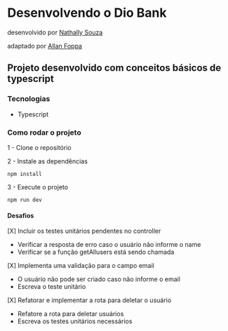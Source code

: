 # Desenvolvendo o Dio Bank

desenvolvido por [Nathally Souza](https://github.com/nathyts)

adaptado por [Allan Foppa](https://github.com/allanfoppa)

## Projeto desenvolvido com conceitos básicos de typescript

### Tecnologias

- Typescript

### Como rodar o projeto

1 - Clone o repositório

2 - Instale as dependências

```shell
npm install
```

3 - Execute o projeto

```shell
npm run dev
```

#### Desafios

[X] Incluir os testes unitários pendentes no controller

- Verificar a resposta de erro caso o usuário não informe o name
- Verificar se a função getAllusers está sendo chamada

[X] Implementa uma validação para o campo email

- O usuário nâo pode ser criado caso não informe o email
- Escreva o teste unitário

[X] Refatorar e implementar a rota para deletar o usuário

- Refatore a rota para deletar usuários
- Escreva os testes unitários necessários
